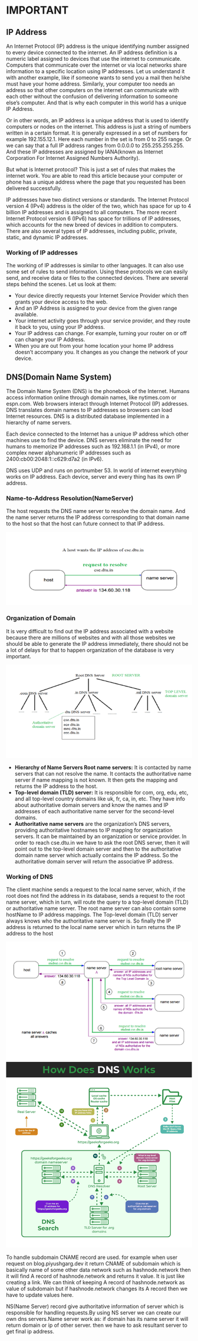# IMPORTANT

## IP Address

An Internet Protocol (IP) address is the unique identifying number assigned to every device connected to the internet. An IP address definition is a numeric label assigned to devices that use the internet to communicate. Computers that communicate over the internet or via local networks share information to a specific location using IP addresses.
Let us understand it with another example, like if someone wants to send you a mail then he/she must have your home address. Similarly, your computer too needs an address so that other computers on the internet can communicate with each other without the confusion of delivering information to someone else’s computer. And that is why each computer in this world has a unique IP Address.

Or in other words, an IP address is a unique address that is used to identify computers or nodes on the internet. This address is just a string of numbers written in a certain format. It is generally expressed in a set of numbers for example 192.155.12.1. Here each number in the set is from 0 to 255 range. Or we can say that a full IP address ranges from 0.0.0.0 to 255.255.255.255. And these IP addresses are assigned by IANA(known as Internet Corporation For Internet Assigned Numbers Authority).

But what is Internet protocol? This is just a set of rules that makes the internet work. You are able to read this article because your computer or phone has a unique address where the page that you requested has been delivered successfully.

IP addresses have two distinct versions or standards. The Internet Protocol version 4 (IPv4) address is the older of the two, which has space for up to 4 billion IP addresses and is assigned to all computers. The more recent Internet Protocol version 6 (IPv6) has space for trillions of IP addresses, which accounts for the new breed of devices in addition to computers. There are also several types of IP addresses, including public, private, static, and dynamic IP addresses.

### Working of IP addresses

The working of IP addresses is similar to other languages. It can also use some set of rules to send information. Using these protocols we can easily send, and receive data or files to the connected devices. There are several steps behind the scenes.
Let us look at them:

- Your device directly requests your Internet Service Provider which then grants your device access to the web.
- And an IP Address is assigned to your device from the given range available.
- Your internet activity goes through your service provider, and they route it back to you, using your IP address.
- Your IP address can change. For example, turning your router on or off can change your IP Address.
- When you are out from your home location your home IP address doesn’t accompany you. It changes as you change the network of your device.

## DNS(Domain Name System)

The Domain Name System (DNS) is the phonebook of the Internet. Humans access information online through domain names, like nytimes.com or espn.com. Web browsers interact through Internet Protocol (IP) addresses. DNS translates domain names to IP addresses so browsers can load Internet resources. DNS is a distributed database implemented in a hierarchy of name servers.

Each device connected to the Internet has a unique IP address which other machines use to find the device. DNS servers eliminate the need for humans to memorize IP addresses such as 192.168.1.1 (in IPv4), or more complex newer alphanumeric IP addresses such as 2400:cb00:2048:1::c629:d7a2 (in IPv6).

DNS uses UDP and runs on portnumber 53.
In world of internet everything works on IP address. Each device, server and every thing has its own IP address.

### Name-to-Address Resolution(NameServer)

The host requests the DNS name server to resolve the domain name. And the name server returns the IP address corresponding to that domain name to the host so that the host can future connect to that IP address.

![alt text](./assets/DNS_2.png)

### Organization of Domain

It is very difficult to find out the IP address associated with a website because there are millions of websites and with all those websites we should be able to generate the IP address immediately, there should not be a lot of delays for that to happen organization of the database is very important.

![alt text](./assets/DNS.png)

- **Hierarchy of Name Servers Root name servers:** It is contacted by name servers that can not resolve the name. It contacts the authoritative name server if name mapping is not known. It then gets the mapping and returns the IP address to the host.
- **Top-level domain (TLD) server:** It is responsible for com, org, edu, etc, and all top-level country domains like uk, fr, ca, in, etc. They have info about authoritative domain servers and know the names and IP addresses of each authoritative name server for the second-level domains.
- **Authoritative name servers** are the organization’s DNS servers, providing authoritative hostnames to IP mapping for organization servers. It can be maintained by an organization or service provider. In order to reach cse.dtu.in we have to ask the root DNS server, then it will point out to the top-level domain server and then to the authoritative domain name server which actually contains the IP address. So the authoritative domain server will return the associative IP address.

### Working of DNS

The client machine sends a request to the local name server, which, if the root does not find the address in its database, sends a request to the root name server, which in turn, will route the query to a top-level domain (TLD) or authoritative name server. The root name server can also contain some hostName to IP address mappings. The Top-level domain (TLD) server always knows who the authoritative name server is. So finally the IP address is returned to the local name server which in turn returns the IP address to the host

![alt text](./assets/DNS_3.png)
![alt text](<./assets/How-DNS-Works-gif-(1).gif>)

To handle subdomain CNAME record are used. for example when user request on blog.piyushgarg.dev it return CNAME of subdomain which is basically name of some other data network such as hashnode.network then it will find A record of hashnode.network and returns it value. It is just like creating a link. We can think of keeping A record of hashnode.network as value of subdomain but if hashnode.network changes its A record then we have to update values here.

NS(Name Server) record give authoritative information of server which is responsible for handling requests.By using NS server we can create our own dns servers.Name server work as:
if domain has its name server it will return domain or ip of other server. then we have to ask resultant server to get final ip address.
